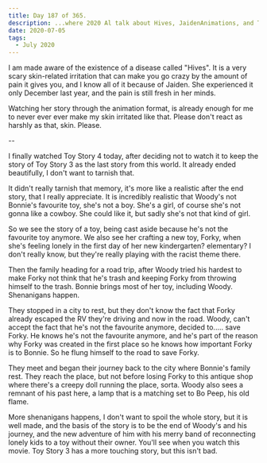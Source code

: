 ```yaml
---
title: Day 187 of 365.
description: ...where 2020 Al talk about Hives, JaidenAnimations, and Toy Story 4.
date: 2020-07-05
tags:
  - July 2020
---
```


I am made aware of the existence of a disease called "Hives". It is a very scary skin-related irritation that can make you go crazy by the amount of pain it gives you, and I know all of it because of Jaiden. She experienced it only December last year, and the pain is still fresh in her minds. 

Watching her story through the animation format, is already enough for me to never ever ever make my skin irritated like that. Please don't react as harshly as that, skin. Please.

--

I finally watched Toy Story 4 today, after deciding not to watch it to keep the story of Toy Story 3 as the last story from this world. It already ended beautifully, I don't want to tarnish that.

It didn't really tarnish that memory, it's more like a realistic after the end story, that I really appreciate. It is incredibly realistic that Woody's not Bonnie's favourite toy, she's not a boy. She's a girl, of course she's not gonna like a cowboy. She could like it, but sadly she's not that kind of girl.

So we see the story of a toy, being cast aside because he's not the favourite toy anymore. We also see her crafting a new toy, Forky, when she's feeling lonely in the first day of her new kindergarten? elementary? I don't really know, but they're really playing with the racist theme there. 

Then the family heading for a road trip, after Woody tried his hardest to make Forky not think that he's trash and keeping Forky from throwing himself to the trash. Bonnie brings most of her toy, including Woody. Shenanigans happen.

They stopped in a city to rest, but they don't know the fact that Forky already escaped the RV they're driving and now in the road. Woody, can't accept the fact that he's not the favourite anymore, decided to..... save Forky. He knows he's not the favourite anymore, and he's part of the reason why Forky was created in the first place so he knows how important Forky is to Bonnie. So he flung himself to the road to save Forky.

They meet and began their journey back to the city where Bonnie's family rest. They reach the place, but not before losing Forky to this antique shop where there's a creepy doll running the place, sorta. Woody also sees a remnant of his past here, a lamp that is a matching set to Bo Peep, his old flame.

More shenanigans happens, I don't want to spoil the whole story, but it is well made, and the basis of the story is to be the end of Woody's and his journey, and the new adventure of him with his merry band of reconnecting lonely kids to a toy without their owner. You'll see when you watch this movie. Toy Story 3 has a more touching story, but this isn't bad. 